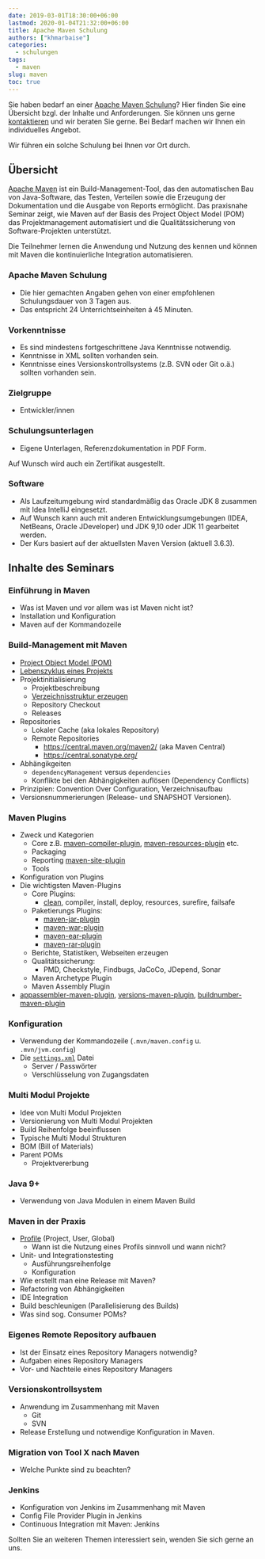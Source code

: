 ```yaml
---
date: 2019-03-01T18:30:00+06:00
lastmod: 2020-01-04T21:32:00+06:00
title: Apache Maven Schulung
authors: ["khmarbaise"]
categories:
  - schulungen
tags:
  - maven
slug: maven
toc: true
---
```

Sie haben bedarf an einer [Apache Maven Schulung][maven]? Hier finden Sie eine
Übersicht bzgl. der Inhalte und Anforderungen. Sie können uns gerne
[kontaktieren](mailto:training@soebes.de) und wir beraten Sie gerne. Bei Bedarf
machen wir Ihnen ein individuelles Angebot. 

Wir führen ein solche Schulung bei Ihnen vor Ort durch. 

## Übersicht
[Apache Maven][maven] ist ein Build-Management-Tool, das den
automatischen Bau von Java-Software, das Testen, Verteilen sowie die Erzeugung der Dokumentation
und die Ausgabe von Reports ermöglicht. Das praxisnahe Seminar zeigt, wie Maven
auf der Basis des Project Object Model (POM) das Projektmanagement
automatisiert und die Qualitätssicherung von Software-Projekten unterstützt.

Die Teilnehmer lernen die Anwendung und Nutzung des 
kennen und können mit Maven die kontinuierliche Integration automatisieren.


### Apache Maven Schulung


 * Die hier gemachten Angaben gehen von einer empfohlenen 
   Schulungsdauer von 3 Tagen aus.
 * Das entspricht 24 Unterrichtseinheiten á 45 Minuten.

### Vorkenntnisse
 
 * Es sind mindestens fortgeschrittene Java Kenntnisse notwendig.
 * Kenntnisse in XML sollten vorhanden sein.
 * Kenntnisse eines Versionskontrollsystems (z.B. SVN oder Git o.ä.) sollten vorhanden sein.

### Zielgruppe

 * Entwickler/innen


### Schulungsunterlagen

 * Eigene Unterlagen, Referenzdokumentation in PDF Form.

Auf Wunsch wird auch ein Zertifikat ausgestellt.

### Software

 * Als Laufzeitumgebung wird standardmäßig das Oracle JDK 8 zusammen mit
   Idea IntelliJ eingesetzt.
 * Auf Wunsch kann auch mit anderen Entwicklungsumgebungen
   (IDEA, NetBeans, Oracle JDeveloper) und JDK 9,10 oder JDK 11 gearbeitet werden.
 * Der Kurs basiert auf der aktuellsten Maven Version (aktuell 3.6.3).

## Inhalte des Seminars

### Einführung in Maven

 * Was ist Maven und vor allem was ist Maven nicht ist?
 * Installation und Konfiguration
 * Maven auf der Kommandozeile

### Build-Management mit Maven

 * [Project Object Model (POM)][pom]
 * [Lebenszyklus eines Projekts][life-cycle]
 * Projektinitialisierung 
   * Projektbeschreibung 
   * [Verzeichnisstruktur erzeugen][layout]
   * Repository Checkout 
   * Releases
 * Repositories
   * Lokaler Cache (aka lokales Repository)
   * Remote Repositories 
     * https://central.maven.org/maven2/ (aka Maven Central)
     * https://central.sonatype.org/
 * Abhängikgeiten
   * `dependencyManagement` versus `dependencies`
   * Konflikte bei den Abhängigkeiten auflösen (Dependency Conflicts)
 * Prinzipien: Convention Over Configuration, Verzeichnisaufbau
 * Versionsnummerierungen (Release- und SNAPSHOT Versionen).

### Maven Plugins

 * Zweck und Kategorien 
   * Core z.B. [maven-compiler-plugin][plugin-compiler], [maven-resources-plugin][plugin-resources] etc.
   * Packaging 
   * Reporting [maven-site-plugin][plugin-site]
   * Tools
 * Konfiguration von Plugins
 * Die wichtigsten Maven-Plugins
   * Core Plugins:
     * [clean][plugin-clean], compiler, install, deploy, resources, surefire, failsafe
   * Paketierungs Plugins:
     * [maven-jar-plugin][plugin-jar]
     * [maven-war-plugin][plugin-war] 
     * [maven-ear-plugin][plugin-ear]
     * [maven-rar-plugin][plugin-rar] 
   * Berichte, Statistiken, Webseiten erzeugen
   * Qualitätssicherung: 
     * PMD, Checkstyle, Findbugs, JaCoCo, JDepend, Sonar
   * Maven Archetype Plugin
   * Maven Assembly Plugin
  * [appassembler-maven-plugin][appassembler-plugin], 
    [versions-maven-plugin][versions-plugin], [buildnumber-maven-plugin][buildnumber-plugin]
    

### Konfiguration

 * Verwendung der Kommandozeile (`.mvn/maven.config` u. `.mvn/jvm.config`)
 * Die [`settings.xml`][settings.xml] Datei
   * Server / Passwörter
   * Verschlüsselung von Zugangsdaten

### Multi Modul Projekte

 * Idee von Multi Modul Projekten
 * Versionierung von Multi Modul Projekten
 * Build Reihenfolge beeinflussen
 * Typische Multi Modul Strukturen
 * BOM (Bill of Materials)
 * Parent POMs
   * Projektvererbung

### Java 9+

 * Verwendung von Java Modulen
   in einem Maven Build

###  Maven in der Praxis
 
 * [Profile][profiles] (Project, User, Global)
   * Wann ist die Nutzung eines Profils sinnvoll und wann nicht?
 * Unit- und Integrationstesting
   * Ausführungsreihenfolge
   * Konfiguration
 * Wie erstellt man eine Release mit Maven?
 * Refactoring von Abhängigkeiten
 * IDE Integration
 * Build beschleunigen (Parallelisierung des Builds)
 * Was sind sog. Consumer POMs? 

### Eigenes Remote Repository aufbauen

 * Ist der Einsatz eines Repository Managers notwendig?
 * Aufgaben eines Repository Managers
 * Vor- und Nachteile eines Repository Managers

### Versionskontrollsystem

 * Anwendung im Zusammenhang mit Maven
   * Git
   * SVN
 * Release Erstellung und notwendige Konfiguration
   in Maven.


### Migration von Tool X nach Maven

 * Welche Punkte sind zu beachten?

### Jenkins

 * Konfiguration von Jenkins im Zusammenhang mit Maven
 * Config File Provider Plugin in Jenkins
 * Continuous Integration mit Maven: Jenkins

Sollten Sie an weiteren Themen interessiert sein, wenden Sie sich gerne
an uns.

[maven]: https://maven.apache.org/
[pom]: https://maven.apache.org/pom.html
[life-cycle]: https://maven.apache.org/guides/introduction/introduction-to-the-lifecycle.html
[layout]: https://maven.apache.org/guides/introduction/introduction-to-the-standard-directory-layout.html
[plugin-jar]: https://maven.apache.org/plugins/maven-jar-plugin/
[plugin-war]: https://maven.apache.org/plugins/maven-war-plugin/
[plugin-ear]: https://maven.apache.org/plugins/maven-ear-plugin/
[plugin-rar]: https://maven.apache.org/plugins/maven-rar-plugin/
[plugin-compiler]: https://maven.apache.org/plugins/maven-compiler-plugin/
[plugin-resources]: https://maven.apache.org/plugins/maven-resources-plugin/
[plugin-site]: https://maven.apache.org/plugins/maven-site-plugin/

[plugin-clean]: https://maven.apache.org/plugins/maven-clean-plugin/
[profiles]: https://maven.apache.org/guides/introduction/introduction-to-profiles.html
[settings.xml]: https://maven.apache.org/settings.html

[versions-plugin]: https://www.mojohaus.org/versions-maven-plugin/
[appassembler-plugin]: https://www.mojohaus.org/appassembler/appassembler-maven-plugin/
[buildnumber-plugin]: https://www.mojohaus.org/buildnumber-maven-plugin/
[build-helper-plugin]: https://www.mojohaus.org/buildi-helper-maven-plugin/
